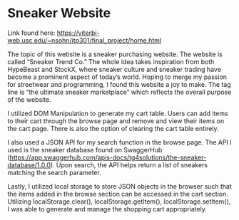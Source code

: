 # Sneaker Website
Link found here: https://viterbi-web.usc.edu/~nsohn/itp301/final_project/home.html

The topic of this website is a sneaker purchasing website. The website is called “Sneaker Trend Co.” The whole idea takes inspiration from both HypeBeast and StockX, where sneaker culture and sneaker trading have become a prominent aspect of today’s world. Hoping to merge my passion for streetwear and programming, I found this website a joy to make. The tag line is “the ultimate sneaker marketplace” which reflects the overall purpose of the website.

I utilized DOM Manipulation to generate my cart table. Users can add items to their cart through the browse page and remove and view their items on the cart page. There is also the option of clearing the cart table entirely.

I also used a JSON API for my search function in the browse page. The API I used is the sneaker database found on SwaggerHub (https://app.swaggerhub.com/apis-docs/tg4solutions/the-sneaker-database/1.0.0). Upon search, the API helps return a list of sneakers matching the search parameter.

Lastly, I utilized local storage to store JSON objects in the browser such that the items added in the browse section can be accessed in the cart section. Utilizing localStorage.clear(), localStorage.getItem(), localStorage.setItem(), I was able to generate and manage the shopping cart appropriately.
